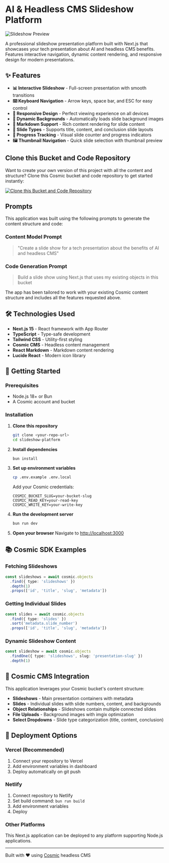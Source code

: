 # AI & Headless CMS Slideshow Platform

![Slideshow Preview](https://imgix.cosmicjs.com/1b3a4be0-74ea-11f0-a051-23c10f41277a-photo-1677442136019-21780ecad995-1754720927156.jpg?w=1200&h=300&fit=crop&auto=format,compress)

A professional slideshow presentation platform built with Next.js that showcases your tech presentation about AI and headless CMS benefits. Features interactive navigation, dynamic content rendering, and responsive design for modern presentations.

## ✨ Features

- **📊 Interactive Slideshow** - Full-screen presentation with smooth transitions
- **⌨️ Keyboard Navigation** - Arrow keys, space bar, and ESC for easy control
- **📱 Responsive Design** - Perfect viewing experience on all devices
- **🎨 Dynamic Backgrounds** - Automatically loads slide background images
- **📝 Markdown Support** - Rich content rendering for slide content
- **🎯 Slide Types** - Supports title, content, and conclusion slide layouts
- **🔄 Progress Tracking** - Visual slide counter and progress indicators
- **🖼️ Thumbnail Navigation** - Quick slide selection with thumbnail preview

## Clone this Bucket and Code Repository

Want to create your own version of this project with all the content and structure? Clone this Cosmic bucket and code repository to get started instantly:

[![Clone this Bucket and Code Repository](https://img.shields.io/badge/Clone%20this%20Bucket-29abe2?style=for-the-badge&logo=cosmic&logoColor=white)](https://app.cosmic-staging.com/projects/new?clone_bucket=6896e9dbf03b84c0e9a979d4&clone_repository=6896eb872987c1a81b77a85e)

## Prompts

This application was built using the following prompts to generate the content structure and code:

### Content Model Prompt

> "Create a slide show for a tech presentation about the benefits of AI and headless CMS"

### Code Generation Prompt

> Build a slide show using Next.js that uses my existing objects in this bucket

The app has been tailored to work with your existing Cosmic content structure and includes all the features requested above.

## 🛠️ Technologies Used

- **Next.js 15** - React framework with App Router
- **TypeScript** - Type-safe development
- **Tailwind CSS** - Utility-first styling
- **Cosmic CMS** - Headless content management
- **React Markdown** - Markdown content rendering
- **Lucide React** - Modern icon library

## 🚀 Getting Started

### Prerequisites

- Node.js 18+ or Bun
- A Cosmic account and bucket

### Installation

1. **Clone this repository**
   ```bash
   git clone <your-repo-url>
   cd slideshow-platform
   ```

2. **Install dependencies**
   ```bash
   bun install
   ```

3. **Set up environment variables**
   ```bash
   cp .env.example .env.local
   ```
   
   Add your Cosmic credentials:
   ```
   COSMIC_BUCKET_SLUG=your-bucket-slug
   COSMIC_READ_KEY=your-read-key
   COSMIC_WRITE_KEY=your-write-key
   ```

4. **Run the development server**
   ```bash
   bun run dev
   ```

5. **Open your browser**
   Navigate to [http://localhost:3000](http://localhost:3000)

## 📚 Cosmic SDK Examples

### Fetching Slideshows
```typescript
const slideshows = await cosmic.objects
  .find({ type: 'slideshows' })
  .depth(1)
  .props(['id', 'title', 'slug', 'metadata'])
```

### Getting Individual Slides
```typescript
const slides = await cosmic.objects
  .find({ type: 'slides' })
  .sort('metadata.slide_number')
  .props(['id', 'title', 'slug', 'metadata'])
```

### Dynamic Slideshow Content
```typescript
const slideshow = await cosmic.objects
  .findOne({ type: 'slideshows', slug: 'presentation-slug' })
  .depth(1)
```

## 🎨 Cosmic CMS Integration

This application leverages your Cosmic bucket's content structure:

- **Slideshows** - Main presentation containers with metadata
- **Slides** - Individual slides with slide numbers, content, and backgrounds
- **Object Relationships** - Slideshows contain multiple connected slides
- **File Uploads** - Background images with imgix optimization
- **Select Dropdowns** - Slide type categorization (title, content, conclusion)

## 🚀 Deployment Options

### Vercel (Recommended)
1. Connect your repository to Vercel
2. Add environment variables in dashboard
3. Deploy automatically on git push

### Netlify
1. Connect repository to Netlify
2. Set build command: `bun run build`
3. Add environment variables
4. Deploy

### Other Platforms
This Next.js application can be deployed to any platform supporting Node.js applications.

---

Built with ❤️ using [Cosmic](https://www.cosmicjs.com/docs) headless CMS
<!-- README_END -->